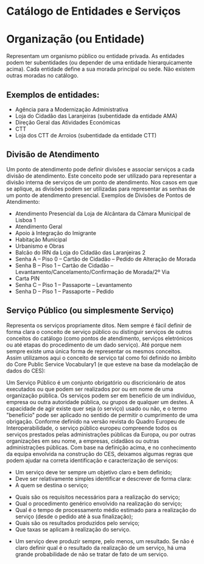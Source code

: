 ﻿# Catálogo de Entidades e Serviços

# Organização (ou Entidade)
Representam um organismo público ou entidade privada. As entidades podem ter subentidades (ou depender de uma entidade hierarquicamente acima). Cada entidade define a sua morada principal ou sede. Não existem outras moradas no catálogo.
## Exemplos de entidades:
* Agência para a Modernização Administrativa
* Loja do Cidadão das Laranjeiras (subentidade da entidade AMA)
* Direção Geral das Atividades Económicas
* CTT
* Loja dos CTT de Arroios (subentidade da entidade CTT)

## Divisão de Atendimento
Um ponto de atendimento pode definir divisões e associar serviços a cada divisão de atendimento. Este conceito pode ser utilizado para representar a divisão interna de serviços de um ponto de atendimento. Nos casos em que se aplique, as divisões podem ser utilizadas para representar as senhas de um ponto de atendimento presencial.
Exemplos de Divisões de Pontos de Atendimento:
* Atendimento Presencial da Loja de Alcântara da Câmara Municipal de Lisboa 1
* Atendimento Geral
* Apoio à Integração do Imigrante
* Habitação Municipal
* Urbanismo e Obras
* Balcão do IRN da Loja do Cidadão das Laranjeiras 2
* Senha A – Piso 0 – Cartão de Cidadão – Pedido de Alteração de Morada
* Senha B – Piso 1 – Cartão de Cidadão – Levantamento/Cancelamento/Confirmação de Morada/2º Via
* Carta PIN
* Senha C – Piso 1 – Passaporte – Levantamento
* Senha D – Piso 1 – Passaporte – Pedido

## Serviço Público (ou simplesmente Serviço)
Representa os serviços propriamente ditos. Nem sempre é fácil definir de forma clara o conceito de serviço público ou distinguir serviços de outros conceitos do catálogo (como pontos de atendimento, serviços eletrónicos ou até etapas do procedimento de um dado serviço). Até porque nem sempre existe uma única forma de representar os mesmos conceitos. Assim utilizamos aqui o conceito de serviço tal como foi definido no âmbito do Core Public Service Vocabulary1 (e que esteve na base da modelação de dados do CES):

 Um Serviço Público é um conjunto obrigatório ou discricionário de atos executados ou que podem ser realizados por ou em nome de uma organização pública. Os serviços podem ser em benefício de um indivíduo, empresa ou outra autoridade pública, ou grupos de qualquer um destes. A capacidade de agir existe quer seja (o serviço) usado ou não, e o termo "benefício" pode ser aplicado no sentido de permitir o cumprimento de uma obrigação. Conforme definido na versão revista do Quadro Europeu de Interoperabilidade, o serviço público europeu compreende todos os serviços prestados pelas administrações públicas da Europa, ou por outras organizações em seu nome, a empresas, cidadãos ou outras administrações públicas.
Com base na definição acima, e no conhecimento da equipa envolvida na construção do CES, deixamos algumas regras que podem ajudar na correta identificação e caracterização de serviços:


* Um serviço deve ter sempre um objetivo claro e bem definido;
* Deve ser relativamente simples identificar e descrever de forma clara:
* A quem se destina o serviço;
- Quais são os requisitos necessários para a realização do serviço;
-  Qual o procedimento genérico envolvido na realização do serviço;
-  Qual é o tempo de processamento médio estimado para a realização do serviço (desde o pedido até à sua finalização);
- Quais são os resultados produzidos pelo serviço;
- Que taxas se aplicam à realização do serviço.

* Um serviço deve produzir sempre, pelo menos, um resultado. Se não é claro definir qual é o resultado da realização de um serviço, há uma grande probabilidade de não se tratar de fato de um serviço.

